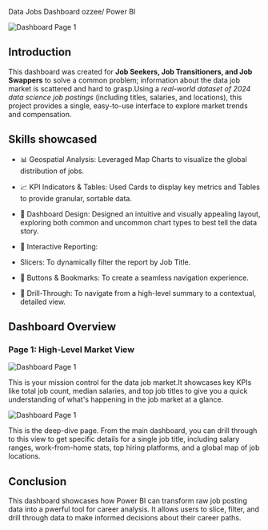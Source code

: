  Data Jobs Dashboard ozzee/ Power BI

![Dashboard Page 1](/images/Project%201.PNG)

## Introduction

This dashboard was created for **Job Seekers, Job Transitioners, and Job Swappers** to solve a common problem; information about the data job market is scattered and hard to grasp.Using a *real-world dataset of 2024 data science job postings* (including titles, salaries, and locations), this project provides a single, easy-to-use interface to explore market trends and compensation.

## Skills showcased

- 📊 Geospatial Analysis: Leveraged Map Charts to visualize the global distribution of jobs.

- 📈 KPI Indicators & Tables: Used Cards to display key metrics and Tables to provide granular, sortable data.

- 🎨 Dashboard Design: Designed an intuitive and visually appealing layout, exploring both common and uncommon chart types to best tell the data story.

- 🧩 Interactive Reporting:

- Slicers: To dynamically filter the report by Job Title.

- 🧭 Buttons & Bookmarks: To create a seamless navigation experience.

- 🔁 Drill-Through: To navigate from a high-level summary to a contextual, detailed view.

## Dashboard Overview

### Page 1: High-Level Market View

![Dashboard Page 1](/images/Project%201.PNG)

This is your mission control for the data job market.It showcases key KPIs like total job count, median salaries, and top job titles to give you a quick understanding of what's happening in the job market at a glance.

![Dashboard Page 1](/images/Project%202.png)

This is the deep-dive page. From the main dashboard, you can drill through to this view to get specific details for a single job title, including salary ranges, work-from-home stats, top hiring platforms, and a global map of job locations.

## Conclusion

This dashboard showcases how Power BI can transform raw job posting data into a pwerful tool for career analysis. It allows users to slice, filter, and drill through data to make informed decisions about their career paths.
